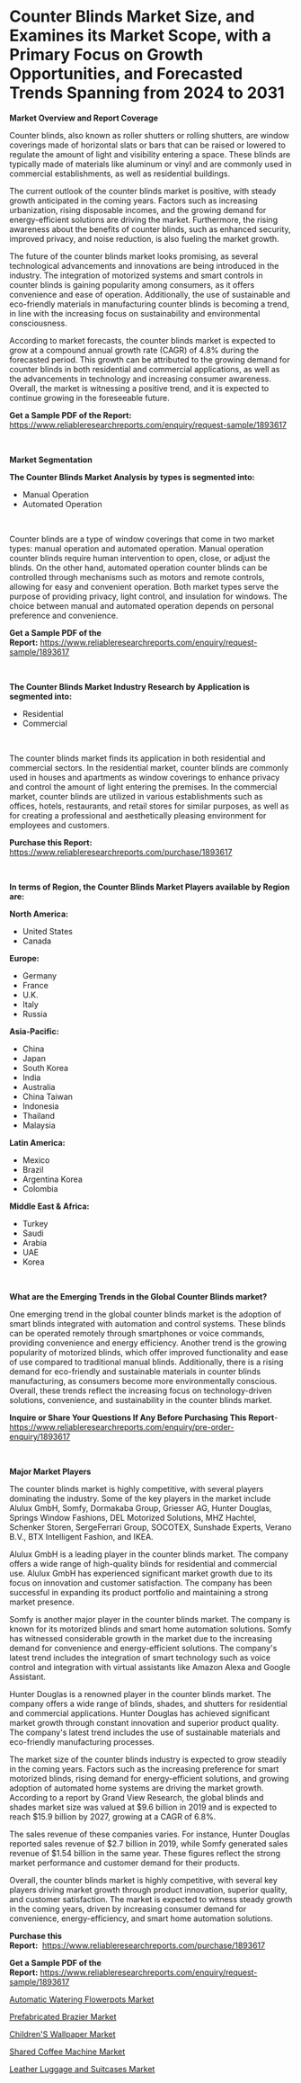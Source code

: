 <p><h1>Counter Blinds Market Size, and Examines its Market Scope, with a Primary Focus on Growth Opportunities, and Forecasted Trends Spanning from 2024 to 2031</h1></p><p><strong>Market Overview and Report Coverage</strong></p>
<p><p>Counter blinds, also known as roller shutters or rolling shutters, are window coverings made of horizontal slats or bars that can be raised or lowered to regulate the amount of light and visibility entering a space. These blinds are typically made of materials like aluminum or vinyl and are commonly used in commercial establishments, as well as residential buildings.</p><p>The current outlook of the counter blinds market is positive, with steady growth anticipated in the coming years. Factors such as increasing urbanization, rising disposable incomes, and the growing demand for energy-efficient solutions are driving the market. Furthermore, the rising awareness about the benefits of counter blinds, such as enhanced security, improved privacy, and noise reduction, is also fueling the market growth.</p><p>The future of the counter blinds market looks promising, as several technological advancements and innovations are being introduced in the industry. The integration of motorized systems and smart controls in counter blinds is gaining popularity among consumers, as it offers convenience and ease of operation. Additionally, the use of sustainable and eco-friendly materials in manufacturing counter blinds is becoming a trend, in line with the increasing focus on sustainability and environmental consciousness.</p><p>According to market forecasts, the counter blinds market is expected to grow at a compound annual growth rate (CAGR) of 4.8% during the forecasted period. This growth can be attributed to the growing demand for counter blinds in both residential and commercial applications, as well as the advancements in technology and increasing consumer awareness. Overall, the market is witnessing a positive trend, and it is expected to continue growing in the foreseeable future.</p></p>
<p><strong>Get a Sample PDF of the Report:</strong> <a href="https://www.reliableresearchreports.com/enquiry/request-sample/1893617">https://www.reliableresearchreports.com/enquiry/request-sample/1893617</a></p>
<p>&nbsp;</p>
<p><strong>Market Segmentation</strong></p>
<p><strong>The Counter Blinds Market Analysis by types is segmented into:</strong></p>
<p><ul><li>Manual Operation</li><li>Automated Operation</li></ul></p>
<p>&nbsp;</p>
<p><p>Counter blinds are a type of window coverings that come in two market types: manual operation and automated operation. Manual operation counter blinds require human intervention to open, close, or adjust the blinds. On the other hand, automated operation counter blinds can be controlled through mechanisms such as motors and remote controls, allowing for easy and convenient operation. Both market types serve the purpose of providing privacy, light control, and insulation for windows. The choice between manual and automated operation depends on personal preference and convenience.</p></p>
<p><strong>Get a Sample PDF of the Report:</strong>&nbsp;<a href="https://www.reliableresearchreports.com/enquiry/request-sample/1893617">https://www.reliableresearchreports.com/enquiry/request-sample/1893617</a></p>
<p>&nbsp;</p>
<p><strong>The Counter Blinds Market Industry Research by Application is segmented into:</strong></p>
<p><ul><li>Residential</li><li>Commercial</li></ul></p>
<p>&nbsp;</p>
<p><p>The counter blinds market finds its application in both residential and commercial sectors. In the residential market, counter blinds are commonly used in houses and apartments as window coverings to enhance privacy and control the amount of light entering the premises. In the commercial market, counter blinds are utilized in various establishments such as offices, hotels, restaurants, and retail stores for similar purposes, as well as for creating a professional and aesthetically pleasing environment for employees and customers.</p></p>
<p><strong>Purchase this Report:</strong>&nbsp; <a href="https://www.reliableresearchreports.com/purchase/1893617">https://www.reliableresearchreports.com/purchase/1893617</a></p>
<p>&nbsp;</p>
<p><strong>In terms of Region, the Counter Blinds Market Players available by Region are:</strong></p>
<p>
    <p> <strong> North America: </strong>
        <ul>
            <li>United States</li>
            <li>Canada</li>
        </ul>
        </p> 
    <p> <strong> Europe: </strong>
        <ul>
            <li>Germany</li>
            <li>France</li>
            <li>U.K.</li>
            <li>Italy</li>
            <li>Russia</li>
        </ul>
        </p> 
    <p> <strong> Asia-Pacific: </strong>
        <ul>
            <li>China</li>
            <li>Japan</li>
            <li>South Korea</li>
            <li>India</li>
            <li>Australia</li>
            <li>China Taiwan</li>
            <li>Indonesia</li>
            <li>Thailand</li>
            <li>Malaysia</li>
        </ul>
        </p> 
    <p> <strong> Latin America: </strong>
        <ul>
            <li>Mexico</li>
            <li>Brazil</li>
            <li>Argentina Korea</li>
            <li>Colombia</li>
        </ul>
        </p> 
    <p> <strong> Middle East & Africa: </strong>
        <ul>
            <li>Turkey</li>
            <li>Saudi</li>
            <li>Arabia</li>
            <li>UAE</li>
            <li>Korea</li>
        </ul>
    </p>
    </p>
<p>&nbsp;</p>
<p><strong>What are the Emerging Trends in the Global Counter Blinds market?</strong></p>
<p><p>One emerging trend in the global counter blinds market is the adoption of smart blinds integrated with automation and control systems. These blinds can be operated remotely through smartphones or voice commands, providing convenience and energy efficiency. Another trend is the growing popularity of motorized blinds, which offer improved functionality and ease of use compared to traditional manual blinds. Additionally, there is a rising demand for eco-friendly and sustainable materials in counter blinds manufacturing, as consumers become more environmentally conscious. Overall, these trends reflect the increasing focus on technology-driven solutions, convenience, and sustainability in the counter blinds market.</p></p>
<p><strong>Inquire or Share Your Questions If Any Before Purchasing This Report</strong>- <a href="https://www.reliableresearchreports.com/enquiry/pre-order-enquiry/1893617">https://www.reliableresearchreports.com/enquiry/pre-order-enquiry/1893617</a></p>
<p>&nbsp;</p>
<p><strong>Major Market Players</strong></p>
<p><p>The counter blinds market is highly competitive, with several players dominating the industry. Some of the key players in the market include Alulux GmbH, Somfy, Dormakaba Group, Griesser AG, Hunter Douglas, Springs Window Fashions, DEL Motorized Solutions, MHZ Hachtel, Schenker Storen, SergeFerrari Group, SOCOTEX, Sunshade Experts, Verano B.V., BTX Intelligent Fashion, and IKEA.</p><p>Alulux GmbH is a leading player in the counter blinds market. The company offers a wide range of high-quality blinds for residential and commercial use. Alulux GmbH has experienced significant market growth due to its focus on innovation and customer satisfaction. The company has been successful in expanding its product portfolio and maintaining a strong market presence.</p><p>Somfy is another major player in the counter blinds market. The company is known for its motorized blinds and smart home automation solutions. Somfy has witnessed considerable growth in the market due to the increasing demand for convenience and energy-efficient solutions. The company's latest trend includes the integration of smart technology such as voice control and integration with virtual assistants like Amazon Alexa and Google Assistant.</p><p>Hunter Douglas is a renowned player in the counter blinds market. The company offers a wide range of blinds, shades, and shutters for residential and commercial applications. Hunter Douglas has achieved significant market growth through constant innovation and superior product quality. The company's latest trend includes the use of sustainable materials and eco-friendly manufacturing processes.</p><p>The market size of the counter blinds industry is expected to grow steadily in the coming years. Factors such as the increasing preference for smart motorized blinds, rising demand for energy-efficient solutions, and growing adoption of automated home systems are driving the market growth. According to a report by Grand View Research, the global blinds and shades market size was valued at $9.6 billion in 2019 and is expected to reach $15.9 billion by 2027, growing at a CAGR of 6.8%.</p><p>The sales revenue of these companies varies. For instance, Hunter Douglas reported sales revenue of $2.7 billion in 2019, while Somfy generated sales revenue of $1.54 billion in the same year. These figures reflect the strong market performance and customer demand for their products.</p><p>Overall, the counter blinds market is highly competitive, with several key players driving market growth through product innovation, superior quality, and customer satisfaction. The market is expected to witness steady growth in the coming years, driven by increasing consumer demand for convenience, energy-efficiency, and smart home automation solutions.</p></p>
<p><strong>Purchase this Report:</strong>&nbsp;&nbsp;<a href="https://www.reliableresearchreports.com/purchase/1893617">https://www.reliableresearchreports.com/purchase/1893617</a></p>
<p></p>
<p><strong>Get a Sample PDF of the Report:</strong>&nbsp;<a href="https://www.reliableresearchreports.com/enquiry/request-sample/1893617">https://www.reliableresearchreports.com/enquiry/request-sample/1893617</a></p>
<p><p><a href="https://github.com/rahu1505/Market-Research-Report-List-2/blob/main/automatic-watering-flowerpots-market.md">Automatic Watering Flowerpots Market</a></p><p><a href="https://github.com/rahu1506/Market-Research-Report-List-2/blob/main/prefabricated-brazier-market.md">Prefabricated Brazier Market</a></p><p><a href="https://github.com/rahu1502/Market-Research-Report-List-2/blob/main/childrens-wallpaper-market.md">Children'S Wallpaper Market</a></p><p><a href="https://github.com/aashishrp/Market-Research-Report-List-1/blob/main/shared-coffee-machine-market.md">Shared Coffee Machine Market</a></p><p><a href="https://github.com/rahu1501/Market-Research-Report-List-2/blob/main/leather-luggage-and-suitcases-market.md">Leather Luggage and Suitcases Market</a></p></p>